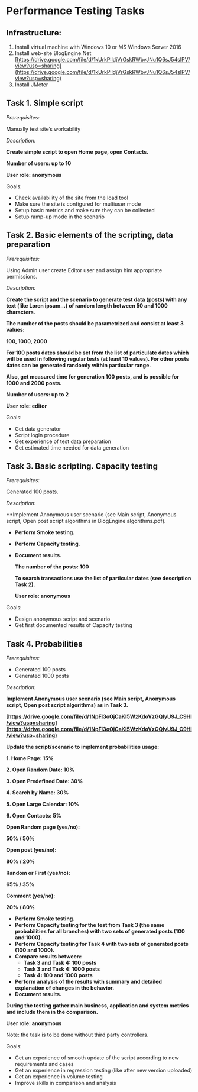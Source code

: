 

# Performance Testing Tasks


## Infrastructure:


1. Install virtual machine with Windows 10 or MS Windows Server 2016 
2. Install web-site BlogEngine.Net  [https://drive.google.com/file/d/1kUrkPlldjVrGskRWbvJNu1Q6sJ54sIPV/view?usp=sharing](https://drive.google.com/file/d/1kUrkPlldjVrGskRWbvJNu1Q6sJ54sIPV/view?usp=sharing)
3. Install JMeter 


## Task 1. Simple script 

_Prerequisites:_

Manually test site’s workability

_Description:_


**Create simple script to open Home page, open Contacts.**


**Number of users: up to 10**


**User role: anonymous**

Goals:



* Check availability of the site from the load tool
* Make sure the site is configured for multiuser mode
* Setup basic metrics and make sure they can be collected
* Setup ramp-up mode in the scenario


## Task 2. Basic elements of the scripting, data preparation

_Prerequisites:_

Using Admin user create Editor user and assign him appropriate permissions.

_Description:_


  **Create the script and the scenario to generate test data (posts) with any text (like Loren ipsum…) of random length between 50 and 1000 characters.**


  **The number of the posts should be parametrized and consist at least 3 values:**


  **100, 1000, 2000**


  **For 100 posts dates should be set from the list of particulate dates which will be used in following regular tests (at least 10 values). For other posts dates can be generated randomly within particular range.**


  **Also, get measured time for generation 100 posts, and is possible for 1000 and 2000 posts.**


  **Number of users: up to 2**


  **User role: editor**

Goals:



* Get data generator
* Script login procedure
* Get experience of test data preparation
* Get estimated time needed for data generation


## Task 3. Basic scripting. Capacity testing 

_Prerequisites:_

Generated 100 posts.

_Description:_


  **Implement Anonymous user scenario (see Main script, Anonymous script, Open post script algorithms in BlogEngine algorithms.pdf).



* **Perform Smoke testing.**
* **Perform Capacity testing.**
* **Document results.**

    **The number of the posts: 100**


    **To search transactions use the list of particular dates (see description Task 2).**


    **User role: anonymous**


Goals:



* Design anonymous script and scenario
* Get first documented results of Capacity testing


## Task 4.  Probabilities

_Prerequisites:_



* Generated 100 posts
* Generated 1000 posts

_Description:_

**Implement Anonymous user scenario (see Main script, Anonymous script, Open post script algorithms) as in Task 3.**

**[https://drive.google.com/file/d/1NpFl3oOjCaKI5WzKdoVzGQlyU9J_C9Hl/view?usp=sharing](https://drive.google.com/file/d/1NpFl3oOjCaKI5WzKdoVzGQlyU9J_C9Hl/view?usp=sharing)**

**Update the script/scenario to implement probabilities usage:**

**1. Home Page: 15%**

**2. Open Random Date: 10%**

**3. Open Predefined Date: 30%**

**4. Search by Name: 30%**

**5. Open Large Calendar: 10%**

**6. Open Contacts: 5%**

**Open Random page (yes/no):**

**50% / 50%**

**Open post (yes/no):**

**80% / 20%**

**Random or First (yes/no):**

**65% / 35%**

**Comment (yes/no):**

**20% / 80%**



* **Perform Smoke testing.**
* **Perform Capacity testing for the test from Task 3 (the same probabilities for all branches) with two sets of generated posts (100 and 1000).**
* **Perform Capacity testing for Task 4 with two sets of generated posts (100 and 1000).**
* **Compare results between:**
    * **Task 3 and Task 4: 100 posts**
    * **Task 3 and Task 4: 1000 posts**
    * **Task 4: 100 and 1000 posts**
* **Perform analysis of the results with summary and detailed explanation of changes in the behavior.**
* **Document results.**

**During the testing gather main business, application and system metrics and include them in the comparison.**

**User role: anonymous**

Note: the task is to be done without third party controllers.

Goals:



* Get an experience of smooth update of the script according to new requirements and cases
* Get an experience in regression testing (like after new version uploaded)
* Get an experience in volume testing
* Improve skills in comparison and analysis
